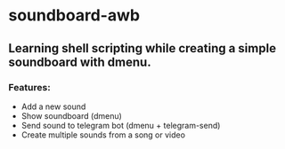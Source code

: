# soundboard-awb

## Learning shell scripting while creating a simple soundboard with dmenu.

### Features:
- Add a new sound
- Show soundboard (dmenu)
- Send sound to telegram bot (dmenu + telegram-send)
- Create multiple sounds from a song or video 


